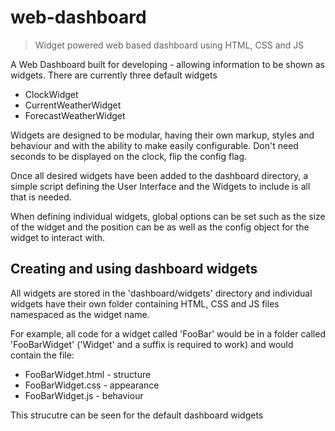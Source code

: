 # web-dashboard

> Widget powered web based dashboard using HTML, CSS and JS

A Web Dashboard built for developing - allowing information to be shown as widgets.
There are currently three default widgets

* ClockWidget
* CurrentWeatherWidget
* ForecastWeatherWidget

Widgets are designed to be modular, having their own markup, styles and behaviour and with the ability to make easily configurable. Don't need seconds to be displayed on the clock, flip the config flag.

Once all desired widgets have been added to the dashboard directory, a simple script defining the User Interface and the Widgets to include is all that is needed.

When defining individual widgets, global options can be set such as the size of the widget and the position can be as well as the config object for the widget to interact with.

## Creating and using dashboard widgets

All widgets are stored in the 'dashboard/widgets' directory and individual widgets have their own folder containing HTML, CSS and JS files namespaced as the widget name.

For example, all code for a widget called 'FooBar' would be in a folder called 'FooBarWidget' ('Widget' and a suffix is required to work) and would contain the file:

* FooBarWidget.html - structure
* FooBarWidget.css - appearance
* FooBarWidget.js - behaviour

This strucutre can be seen for the default dashboard widgets